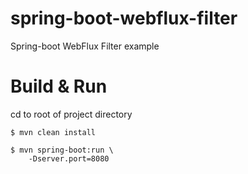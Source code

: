 # spring-boot-webflux-filter
Spring-boot WebFlux Filter example 


# Build & Run

cd to root of project directory 

``` shell 
$ mvn clean install

$ mvn spring-boot:run \
    -Dserver.port=8080
```
